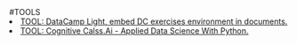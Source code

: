 <html>
<body>
#TOOLS
<br>
<li><a href="https://github.com/datacamp/datacamp-light">TOOL: DataCamp Light, embed DC exercises environment in documents.</a></li>
<li><a href="https://cognitiveclass.ai/learn/data-science-with-python">TOOL: Cognitive Calss.Ai - Applied Data Science With Python.</a></li>

</body>
</html>
